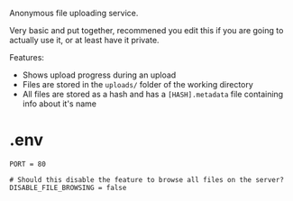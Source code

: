 Anonymous file uploading service.

Very basic and put together, recommened you edit this if you are going to actually use it, or at least have it private.

Features:
- Shows upload progress during an upload
- Files are stored in the `uploads/` folder of the working directory
- All files are stored as a hash and has a `[HASH].metadata` file containing info about it's name

# .env
```
PORT = 80

# Should this disable the feature to browse all files on the server?
DISABLE_FILE_BROWSING = false
```
